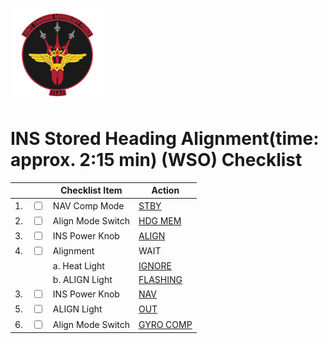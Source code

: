 ![JTAF Logo](../../../JTAF/img/Logo.png)

# **INS Stored Heading Alignment(time: approx. 2:15 min) (WSO) Checklist**

| | | Checklist Item | Action |
|-|-| ---------------| -------|
|1.|  <input type="checkbox">  | NAV Comp Mode | [STBY](../../../cockpit/wso/right_console/aft_section.md#function-selector-knob) |
|2.|  <input type="checkbox">  | Align Mode Switch | [HDG MEM](../../../cockpit/wso/right_console/front_section.md#mode-selector-switch) |
|3.|  <input type="checkbox">  | INS Power Knob | [ALIGN](../../../cockpit/wso/right_console/front_section.md#power-control-knob) |
|4.|  <input type="checkbox">  | Alignment | WAIT |
|  |                           | a. Heat Light| [IGNORE](../../../cockpit/wso/right_console/front_section.md#heat-lamp) |
|  |                           | b. ALIGN Light| [FLASHING](../../../cockpit/wso/right_console/front_section.md#align-lamp) |
|3.|  <input type="checkbox">  | INS Power Knob | [NAV](../../../cockpit/wso/right_console/front_section.md#power-control-knob) |
|5.|  <input type="checkbox">  | ALIGN Light | [OUT](../../../cockpit/wso/right_console/front_section.md#align-lamp) |
|6.|  <input type="checkbox">  | Align Mode Switch | [GYRO COMP](../../../cockpit/wso/right_console/front_section.md#mode-selector-switch) |